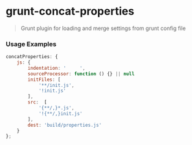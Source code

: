 # grunt-concat-properties

> Grunt plugin for loading and merge settings from grunt config file

### Usage Examples

```js
concatProperties: {
    js: {
        indentation: '     ',
        sourceProcessor: function () {} || null
        initFiles: [
            '**/init.js',
            '!init.js'
        ],
        src:  [
            '{**/,}*.js',
            '!{**/,}init.js'
        ],
        dest: 'build/properties.js'
    }
};